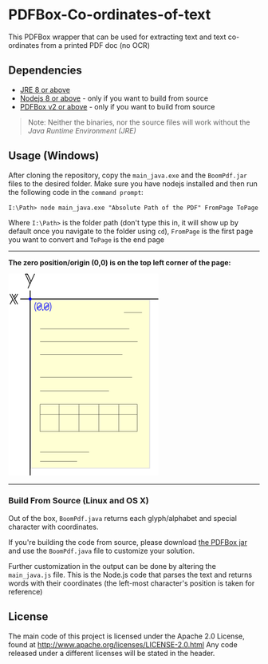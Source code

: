 # PDFBox-Co-ordinates-of-text
This PDFBox wrapper that can be used for extracting text and text co-ordinates from a printed PDF doc (no OCR)

## Dependencies

* [JRE 8 or above](http://www.oracle.com/technetwork/java/javase/downloads/jre8-downloads-2133155.html)
* [Nodejs 8 or above](https://nodejs.org/en/) - only if you want to build from source
* [PDFBox v2 or above](https://pdfbox.apache.org/) - only if you want to build from source

> Note: Neither the binaries, nor the source files will work without the *Java Runtime Environment (JRE)*

## Usage (Windows)

After cloning the repository, copy the ```main_java.exe``` and the ```BoomPdf.jar``` files to the desired folder. Make sure you have nodejs installed and then run the following code in the ```command prompt```: 

```console
I:\Path> node main_java.exe "Absolute Path of the PDF" FromPage ToPage
```
Where ```I:\Path>``` is the folder path (don't type this in, it will show up by default once you navigate to the folder using ```cd```), ```FromPage``` is the first page you want to convert and ```ToPage``` is the end page
___
**The zero position/origin (0,0) is on the top left corner of the page:**

![page](img/page-small.png "Logo Title Text 1")
___
### Build From Source (Linux and OS X)
Out of the box, ```BoomPdf.java``` returns each glyph/alphabet and special character with coordinates.

If you're building the code from source, please download [the PDFBox jar](https://pdfbox.apache.org/) and use the ```BoomPdf.java``` file to customize your solution. 

Further customization in the output can be done by altering the ```main_java.js``` file. This is the Node.js code that parses the text and returns words with their coordinates (the left-most character's position is taken for reference)

## License
The main code of this project is licensed under the Apache 2.0 License, found at http://www.apache.org/licenses/LICENSE-2.0.html Any code released under a different licenses will be stated in the header.